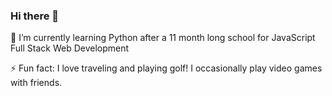 ### Hi there 👋

🌱 I’m currently learning Python after a 11 month long school for JavaScript Full Stack Web Development

⚡ Fun fact: I love traveling and playing golf! I occasionally play video games with friends.

